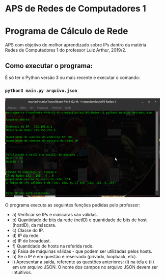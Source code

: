 # APS de Redes de Computadores 1
# Programa de Cálculo de Rede
APS com objetivo do melhor aprendizado sobre IPs dentro da matéria Redes de Computadores 1 do professor Luiz Arthur, 2019/2.

## Como executar o programa:
É só ter o Python versão 3 ou mais recente e executar o comando:
### `python3 main.py arquivo.json`

![exemplo.jpg](print.png)


O programa executa as seguintes funções pedidas pelo professor:
- a) Verificar se IPs e máscaras são válidas.
- b) Quantidade de bits da rede (netID) e quantidade de bits de host (hostID), da máscara.
- c) Classe do IP.
- d) IP da rede.
- e) IP de broadcast.
- f) Quantidade de hosts na referida rede.
- g) Faixa de máquinas válidas - que podem ser utilizadas pelos hosts.
- h) Se o IP é em questão é reservado (privado, loopback, etc).
- i) Apresentar a saída, referente as questões anteriores: (i) na tela e (ii) em um arquivo
JSON. O nome dos campos no arquivo JSON devem ser intuitivos.